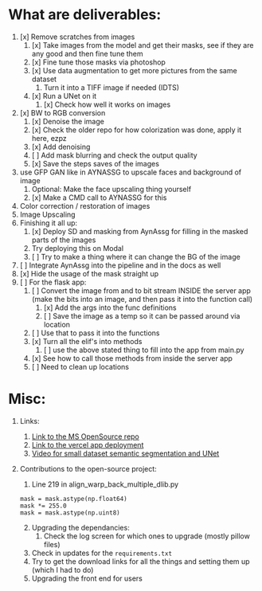 # What are deliverables:

1. [x] Remove scratches from images
   1. [x] Take images from the model and get their masks, see if they are any good and then fine tune them
   2. [x] Fine tune those masks via photoshop
   3. [x] Use data augmentation to get more pictures from the same dataset
      1. Turn it into a TIFF image if needed (IDTS)
   4. [x] Run a UNet on it
      1. [x] Check how well it works on images
2. [x] BW to RGB conversion
   1. [x] Denoise the image
   2. [x] Check the older repo for how colorization was done, apply it here, ezpz
   3. [x] Add denoising
   4. [ ] Add mask blurring and check the output quality
   5. [x] Save the steps saves of the images
3. use GFP GAN like in AYNASSG to upscale faces and background of image
   1. Optional: Make the face upscaling thing yourself
   2. [x] Make a CMD call to AYNASSG for this
4. Color correction / restoration of images 
5. Image Upscaling
6. Finishing it all up:
   1. [x] Deploy SD and masking from AynAssg for filling in the masked parts of the images
   2. Try deploying this on Modal
   3. [ ] Try to make a thing where it can change the BG of the image
7. [ ] Integrate AynAssg into the pipeline and in the docs as well
8. [x] Hide the usage of the mask straight up
9. [ ] For the flask app:
   1. [ ] Convert the image from and to bit stream INSIDE the server app (make the bits into an image, and then pass it into the function call)
      1. [x] Add the args into the func definitions
      2. [ ] Save the image as a temp so it can be passed around via location
   2. [ ] Use that to pass it into the functions
   3. [x] Turn all the elif's into methods
      1. [ ] use the above stated thing to fill into the app from main.py
   4. [x] See how to call those methods from inside the server app
   5. [ ] Need to clean up locations


# Misc:

1. Links:
   1. [Link to the MS OpenSource repo](https://github.com/microsoft/Bringing-Old-Photos-Back-to-Life)
   2. [Link to the vercel app deployment](https://restoring-images.vercel.app/)
   3. [Video for small dataset semantic segmentation and UNet](https://www.youtube.com/watch?v=-XeKG_T6tdc)

2. Contributions to the open-source project:
   1. Line 219 in align_warp_back_multiple_dlib.py
   ```
   mask = mask.astype(np.float64)
   mask *= 255.0
   mask = mask.astype(np.uint8)
   ```
   2. Upgrading the dependancies:
      1. Check the log screen for which ones to upgrade (mostly pillow files)
   3. Check in updates for the ```requirements.txt```
   4. Try to get the download links for all the things and setting them up (which I had to do)
   5. Upgrading the front end for users